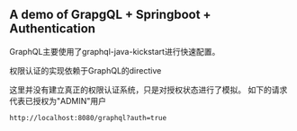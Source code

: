 ## A demo of GrapgQL + Springboot + Authentication
GraphQL主要使用了graphql-java-kickstart进行快速配置。

权限认证的实现依赖于GraphQL的directive

这里并没有建立真正的权限认证系统，只是对授权状态进行了模拟。
如下的请求代表已授权为"ADMIN"用户

`http://localhost:8080/graphql?auth=true`

